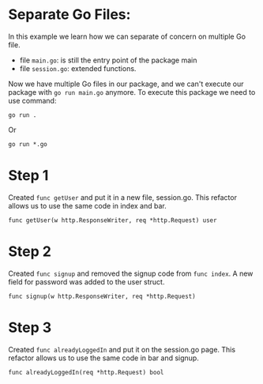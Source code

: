 # Separate Go Files:
In this example we learn how we can separate of concern on multiple Go file.

- file ```main.go```: is still the entry point of the package main
- file ```session.go```: extended functions.

Now we have multiple Go files in our package, and we can't execute our package with ```go run main.go``` anymore.
To execute this package we need to use command:

```shell
go run .
```
Or
```shell
go run *.go
```

# Step 1

Created ```func getUser``` and put it in a new file, session.go. This refactor allows us to use the same code in index and bar.

```shell
func getUser(w http.ResponseWriter, req *http.Request) user 
```

# Step 2

Created ```func signup``` and removed the signup code from ```func index```. A new field for password was added to the user struct.

```shell
func signup(w http.ResponseWriter, req *http.Request)
```

# Step 3

Created ```func alreadyLoggedIn``` and put it on the session.go page. This refactor allows us to use the same code in bar and signup.

```shell
func alreadyLoggedIn(req *http.Request) bool
```